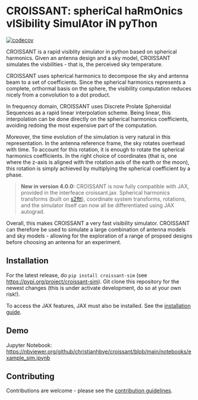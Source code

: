 # CROISSANT: spheriCal haRmOnics vISibility SimulAtor iN pyThon

[![codecov](https://codecov.io/gh/christianhbye/croissant/branch/main/graph/badge.svg?token=pj1hkgcazd)](https://codecov.io/gh/christianhbye/croissant)

CROISSANT is a rapid visiblity simulator in python based on spherical harmonics. Given an antenna design and a sky model, CROISSANT simulates the visbilities - that is, the perceived sky temperature.

CROISSANT uses spherical harmonics to decompose the sky and antenna beam to a set of coefficients. Since the spherical harmonics represents a complete, orthormal basis on the sphere, the visibility computation reduces nicely from a convolution to a dot product.

In frequency domain, CROISSANT uses Discrete Prolate Spheroidal Sequences as a rapid linear interpolation scheme. Being linear, this interpolation can be done directly on the spherical harmonics coefficients, avoiding redoing the most expensive part of the computation.

Moreover, the time evolution of the simulation is very natural in this representation. In the antenna reference frame, the sky rotates overhead with time. To account for this rotation, it is enough to rotate the spherical harmonics coefficients. In the right choice of coordinates (that is, one where the z-axis is aligned with the rotation axis of the earth or the moon), this rotation is simply achieved by multiplying the spherical coefficient by a phase.


> **New in version 4.0.0:** CROISSANT is now fully compatible with JAX, provided in the interfeace croissant.jax. Spherical harmonics transforms (built on [s2ftt](https://github.com/astro-informatics/s2fft/)), coordinate system transforms, rotations, and the simulator itself can now all be differentiated using JAX autograd.

Overall, this makes CROISSANT a very fast visibility simulator. CROISSANT can therefore be used to simulate a large combination of antenna models and sky models - allowing for the exploration of a range of propsed designs before choosing an antenna for an experiment.

## Installation
For the latest release, do `pip install croissant-sim` (see https://pypi.org/project/croissant-sim). Git clone this repository for the newest changes (this is under activate development, do so at your own risk!).

To access the JAX features, JAX must also be installed. See the [installation guide](https://github.com/google/jax#installation).

## Demo
Jupyter Notebook: https://nbviewer.org/github/christianhbye/croissant/blob/main/notebooks/example_sim.ipynb

## Contributing
Contributions are welcome - please see the [contribution guidelines](https://github.com/christianhbye/croissant/blob/add_contributing/CONTRIBUTING.md).
